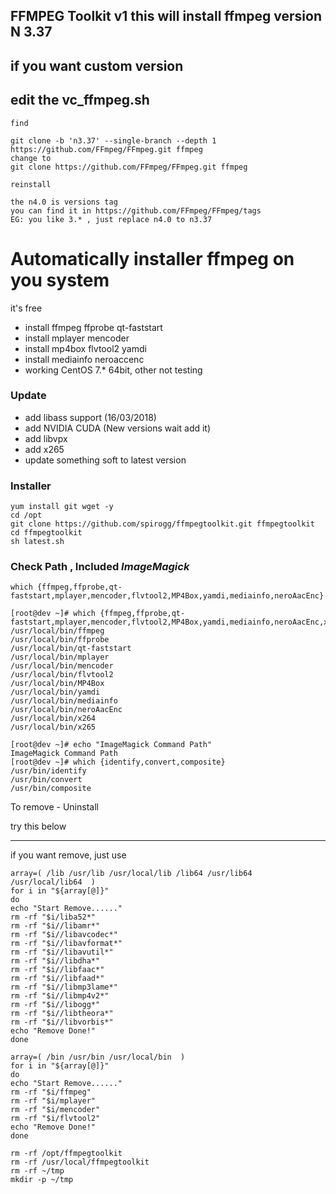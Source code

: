 
##  FFMPEG Toolkit v1  this will install ffmpeg version N 3.37
## if you want custom version
## edit the vc_ffmpeg.sh

```
find

git clone -b 'n3.37' --single-branch --depth 1 https://github.com/FFmpeg/FFmpeg.git ffmpeg
change to
git clone https://github.com/FFmpeg/FFmpeg.git ffmpeg

reinstall

the n4.0 is versions tag
you can find it in https://github.com/FFmpeg/FFmpeg/tags
EG: you like 3.* , just replace n4.0 to n3.37
```

# Automatically installer ffmpeg on you system
it's free  

 * install ffmpeg ffprobe qt-faststart
 * install mplayer mencoder
 * install mp4box flvtool2 yamdi
 * install mediainfo neroaccenc 
 * working CentOS 7.* 64bit, other not testing

### Update
 * add libass support (16/03/2018)
 * add NVIDIA CUDA   (New versions wait add it)
 * add libvpx
 * add x265
 * update something soft to latest version

### Installer  
```
yum install git wget -y 
cd /opt
git clone https://github.com/spirogg/ffmpegtoolkit.git ffmpegtoolkit
cd ffmpegtoolkit
sh latest.sh
```
  
### Check Path  , Included  *ImageMagick*
```
which {ffmpeg,ffprobe,qt-faststart,mplayer,mencoder,flvtool2,MP4Box,yamdi,mediainfo,neroAacEnc}  
```

```
[root@dev ~]# which {ffmpeg,ffprobe,qt-faststart,mplayer,mencoder,flvtool2,MP4Box,yamdi,mediainfo,neroAacEnc,x264,x265}
/usr/local/bin/ffmpeg
/usr/local/bin/ffprobe
/usr/local/bin/qt-faststart
/usr/local/bin/mplayer
/usr/local/bin/mencoder
/usr/local/bin/flvtool2
/usr/local/bin/MP4Box
/usr/local/bin/yamdi
/usr/local/bin/mediainfo
/usr/local/bin/neroAacEnc
/usr/local/bin/x264
/usr/local/bin/x265
      
[root@dev ~]# echo "ImageMagick Command Path"
ImageMagick Command Path
[root@dev ~]# which {identify,convert,composite}
/usr/bin/identify
/usr/bin/convert
/usr/bin/composite

```
To remove - Uninstall

try this below

---------------------

if you want remove, just use
```
array=( /lib /usr/lib /usr/local/lib /lib64 /usr/lib64 /usr/local/lib64  )
for i in "${array[@]}"
do
echo "Start Remove......"
rm -rf "$i/liba52*"
rm -rf "$i//libamr*"
rm -rf "$i//libavcodec*"
rm -rf "$i//libavformat*"
rm -rf "$i//libavutil*"
rm -rf "$i//libdha*"
rm -rf "$i//libfaac*"
rm -rf "$i//libfaad*"
rm -rf "$i//libmp3lame*"
rm -rf "$i//libmp4v2*"
rm -rf "$i//libogg*"
rm -rf "$i//libtheora*"
rm -rf "$i//libvorbis*"
echo "Remove Done!"
done

array=( /bin /usr/bin /usr/local/bin  )
for i in "${array[@]}"
do
echo "Start Remove......"
rm -rf "$i/ffmpeg"
rm -rf "$i/mplayer"
rm -rf "$i/mencoder"
rm -rf "$i/flvtool2"
echo "Remove Done!"
done

rm -rf /opt/ffmpegtoolkit
rm -rf /usr/local/ffmpegtoolkit
rm -rf ~/tmp
mkdir -p ~/tmp
```
